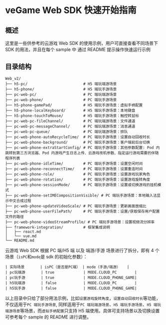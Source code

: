 # veGame Web SDK 快速开始指南

## 概述

这里是一些供参考的云游戏 Web SDK 的使用示例，用户可直接查看不同场景下 SDK 的用法，并且在每个 sample 中 通过 README 提示操作快速运行示例

## 目录结构

```plaintext
Web_v2/
├── h5-pc/                         # H5 端玩端游场景
├── h5-phone/                      # H5 端玩手游场景
├── pc-web-pc/                     # PC 端玩端游场景
├── pc-web-phone/                  # PC 端玩手游场景
├── h5-phone-gamePad/              # H5 端玩手游场景：虚拟手柄配置
├── h5-phone-localKeyboard/        # H5 端玩手游场景：本地键盘
├── h5-phone-touchToMouse/         # H5 端玩手游场景：触控转鼠标
├── pc-web-pc-fileChannel/         # PC 端玩端游场景：文件通道
├── pc-web-pc-messageChannel/      # PC 端玩端游场景：消息通道
├── pc-web-pc-queue/               # PC 端玩端游场景：排队
├── pc-web-phone-autoRecycleTime/  # PC 端玩手游场景：设置自动回收时长
├── pc-web-phone-background/       # PC 端玩手游场景：客户端前后台切换
├── pc-web-phone-extraStartConfig/ # PC 端玩手游场景：其他参数配置: Pod 内跳转到第三方浏览器、Pod 内游戏产生日志上传、云游戏改机参数、指定运行游戏需要的伴随程序列表
├── pc-web-phone-idleTime/         # PC 端玩手游场景：设置空闲时间
├── pc-web-phone-reconnectTime/    # PC 端玩手游场景：设置重连时间
├── pc-web-phone-role/             # PC 端玩手游场景：设置游戏玩家角色
├── pc-web-phone-rotation/         # PC 端玩手游场景：设置游戏旋转角度
├── pc-web-phone-sessionMode/      # PC 端玩手游场景：设置或切换游戏的挂机模式
├── pc-web-phone-setIMECompositionVisible/ # PC 端玩手游场景：本地输入法显示中文合成过程
├── pc-web-phone-updateVideoScale/ # PC 端玩手游场景：更新画面放缩比
├── pc-web-phone-userFilePath/     # PC 端玩手游场景：设置/获取保存用户配置文件的路径
├── pc-web-phone-videoStreamProfile/ # PC 端玩手游场景：设置视频流分辨率
├── framework-integration/         # 框架集成说明
│   ├── react.md
│   └── vue.md
└── README.md
```

云游戏 Web SDK 根据 PC 端/H5 端 以及 端游/手游 场景进行了拆分，即有 4 个场景（`isPC`和`mode`是 sdk 的初始化参数）：

```
| 实际场景       | isPC（是否是PC端） | mode（手游/端游）   |
| pc玩端游       | true             | MODE.CLOUD_PC        |
| pc玩手游       | true             | MODE.CLOUD_PHONE_GAME|
| h5玩端游       | false            | MODE.CLOUD_PC        |
| h5玩手游       | false            | MODE.CLOUD_PHONE_GAME|
```

以上目录中只给了部分用法示例，比如`设置游戏旋转角度`，`设置自动回收时长`等功能，不仅适用于`PC 端玩手游场景`, 同样适用于`PC 端玩端游场景`、`H5 端玩手游场景`、`H5 端玩端游场景`等场景，而`虚拟手柄配置`只支持 H5 端使用。具体可支持场景以及切换设置可参考每个 sample 的 README 进行调整。
